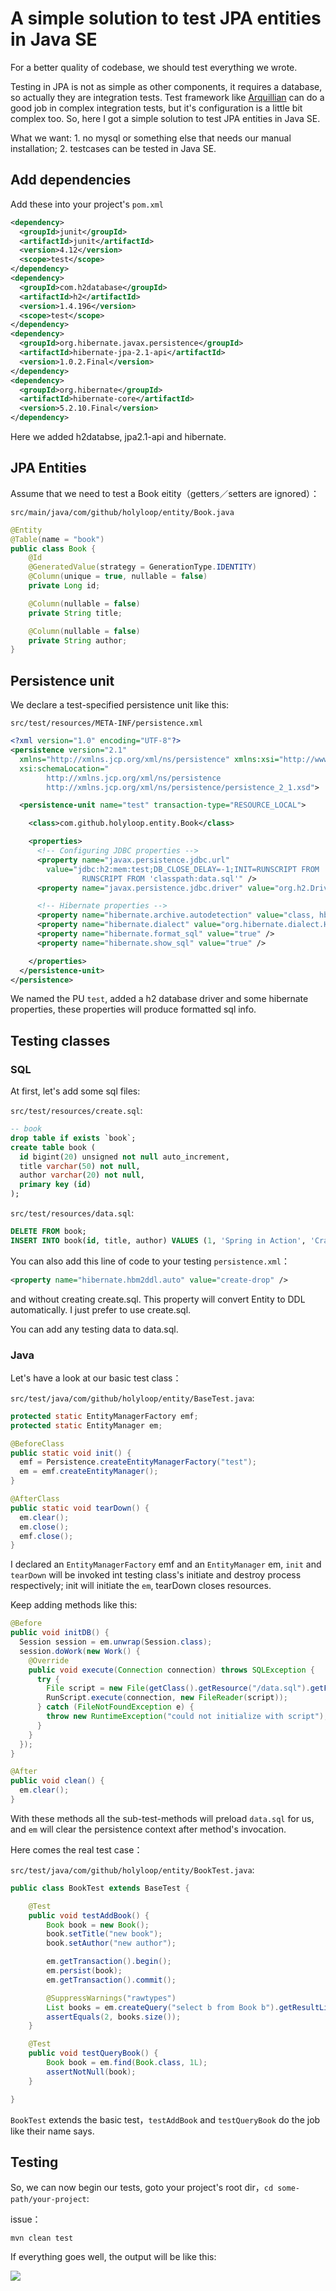 # A simple solution to test JPA entities in Java SE

For a better quality of codebase, we should test everything we wrote.

Testing in JPA is not as simple as other components, it requires a database, so actually they are integration tests. Test framework like [Arquillian](http://arquillian.org/) can do a good job in complex integration tests, but it's configuration is a little bit complex too. So, here I got a simple solution to test JPA entities in Java SE.

What we want: 1. no mysql or something else that needs our manual installation; 2. testcases can be tested in Java SE.

## Add dependencies

Add these into your project's `pom.xml`

```xml
<dependency>
  <groupId>junit</groupId>
  <artifactId>junit</artifactId>
  <version>4.12</version>
  <scope>test</scope>
</dependency>
<dependency>
  <groupId>com.h2database</groupId>
  <artifactId>h2</artifactId>
  <version>1.4.196</version>
  <scope>test</scope>
</dependency>
<dependency>
  <groupId>org.hibernate.javax.persistence</groupId>
  <artifactId>hibernate-jpa-2.1-api</artifactId>
  <version>1.0.2.Final</version>
</dependency>
<dependency>
  <groupId>org.hibernate</groupId>
  <artifactId>hibernate-core</artifactId>
  <version>5.2.10.Final</version>
</dependency>
```

Here we added h2databse, jpa2.1-api and hibernate.

## JPA Entities

Assume that we need to test a Book eitity（getters／setters are ignored）：

`src/main/java/com/github/holyloop/entity/Book.java`

```java
@Entity
@Table(name = "book")
public class Book {
    @Id
    @GeneratedValue(strategy = GenerationType.IDENTITY)
    @Column(unique = true, nullable = false)
    private Long id;

    @Column(nullable = false)
    private String title;

    @Column(nullable = false)
    private String author;
}
```

## Persistence unit

We declare a test-specified persistence unit like this:

`src/test/resources/META-INF/persistence.xml`

```xml
<?xml version="1.0" encoding="UTF-8"?>
<persistence version="2.1"
  xmlns="http://xmlns.jcp.org/xml/ns/persistence" xmlns:xsi="http://www.w3.org/2001/XMLSchema-instance"
  xsi:schemaLocation="
        http://xmlns.jcp.org/xml/ns/persistence
        http://xmlns.jcp.org/xml/ns/persistence/persistence_2_1.xsd">

  <persistence-unit name="test" transaction-type="RESOURCE_LOCAL">

    <class>com.github.holyloop.entity.Book</class>

    <properties>
      <!-- Configuring JDBC properties -->
      <property name="javax.persistence.jdbc.url"
        value="jdbc:h2:mem:test;DB_CLOSE_DELAY=-1;INIT=RUNSCRIPT FROM 'classpath:create.sql'\;
                RUNSCRIPT FROM 'classpath:data.sql'" />
      <property name="javax.persistence.jdbc.driver" value="org.h2.Driver" />

      <!-- Hibernate properties -->
      <property name="hibernate.archive.autodetection" value="class, hbm" />
      <property name="hibernate.dialect" value="org.hibernate.dialect.H2Dialect" />
      <property name="hibernate.format_sql" value="true" />
      <property name="hibernate.show_sql" value="true" />

    </properties>
  </persistence-unit>
</persistence>
```

We named the PU `test`, added a h2 database driver and some hibernate properties, these properties will produce formatted sql info.

## Testing classes

### SQL

At first, let's add some sql files:

`src/test/resources/create.sql`:

```sql
-- book
drop table if exists `book`;
create table book (
  id bigint(20) unsigned not null auto_increment,
  title varchar(50) not null,
  author varchar(20) not null,
  primary key (id)
);
```

`src/test/resources/data.sql`:

```sql
DELETE FROM book;
INSERT INTO book(id, title, author) VALUES (1, 'Spring in Action', 'Craig Walls');
```

You can also add this line of code to your testing `persistence.xml`：

```xml
<property name="hibernate.hbm2ddl.auto" value="create-drop" />
```

and without creating create.sql. This property will convert Entity to DDL automatically. I just prefer to use create.sql.

You can add any testing data to data.sql.

### Java

Let's have a look at our basic test class：

`src/test/java/com/github/holyloop/entity/BaseTest.java`:

```java
protected static EntityManagerFactory emf;
protected static EntityManager em;

@BeforeClass
public static void init() {
  emf = Persistence.createEntityManagerFactory("test");
  em = emf.createEntityManager();
}

@AfterClass
public static void tearDown() {
  em.clear();
  em.close();
  emf.close();
}
```

I declared an `EntityManagerFactory` emf and an `EntityManager` em, `init` and `tearDown` will be invoked int testing class's initiate and destroy process respectively; init will initiate the `em`, tearDown closes resources.

Keep adding methods like this:

```java
@Before
public void initDB() {
  Session session = em.unwrap(Session.class);
  session.doWork(new Work() {
    @Override
    public void execute(Connection connection) throws SQLException {
      try {
        File script = new File(getClass().getResource("/data.sql").getFile());
        RunScript.execute(connection, new FileReader(script));
      } catch (FileNotFoundException e) {
        throw new RuntimeException("could not initialize with script");
      }
    }
  });
}

@After
public void clean() {
  em.clear();
}
```

With these methods all the sub-test-methods will preload `data.sql` for us, and `em` will clear the persistence context after method's invocation.

Here comes the real test case：

`src/test/java/com/github/holyloop/entity/BookTest.java`:

```java
public class BookTest extends BaseTest {

    @Test
    public void testAddBook() {
        Book book = new Book();
        book.setTitle("new book");
        book.setAuthor("new author");

        em.getTransaction().begin();
        em.persist(book);
        em.getTransaction().commit();

        @SuppressWarnings("rawtypes")
        List books = em.createQuery("select b from Book b").getResultList();
        assertEquals(2, books.size());
    }

    @Test
    public void testQueryBook() {
        Book book = em.find(Book.class, 1L);
        assertNotNull(book);
    }

}
```

`BookTest` extends the basic test，`testAddBook` and `testQueryBook` do the job like their name says.

## Testing

So, we can now begin our tests, goto your project's root dir，`cd some-path/your-project`:

issue：

```shel
mvn clean test
```

If everything goes well, the output will be like this:

![](image/test-result.png)
